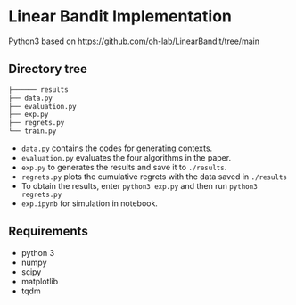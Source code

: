 # Linear Bandit Implementation

Python3 based on https://github.com/oh-lab/LinearBandit/tree/main

## Directory tree

```bash
├────── results
├── data.py
├── evaluation.py
├── exp.py
├── regrets.py
└── train.py
```
- `data.py` contains the codes for generating contexts.
- `evaluation.py` evaluates the four algorithms in the paper.
- `exp.py` to generates the results and save it to `./results`.
- `regrets.py` plots the cumulative regrets with the data saved in `./results`
- To obtain the results, enter `python3 exp.py` and then run `python3 regrets.py`
- `exp.ipynb` for simulation in notebook.

## Requirements
- python 3
- numpy
- scipy
- matplotlib
- tqdm
